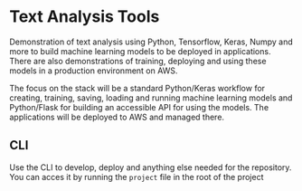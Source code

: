 # Text Analysis Tools

Demonstration of text analysis using Python, Tensorflow, Keras, Numpy and more to build machine learning models to be deployed in applications. There are also demonstrations of training, deploying and using these models in a production environment on AWS.

The focus on the stack will be a standard Python/Keras workflow for creating, training, saving, loading and running machine learning models and Python/Flask for building an accessible API for using the models. The applications will be deployed to AWS and managed there.

## CLI

Use the CLI to develop, deploy and anything else needed for the repository. You can acces it by running the `project` file in the root of the project
